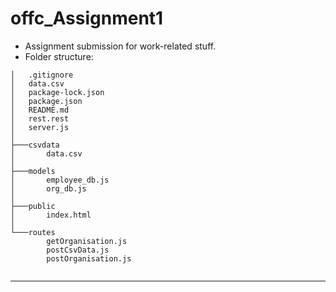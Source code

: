 # offc_Assignment1

- Assignment submission for work-related stuff. 
- Folder structure: 

```
│   .gitignore
│   data.csv
│   package-lock.json
│   package.json
│   README.md
│   rest.rest
│   server.js
│
├───csvdata
│       data.csv
│
├───models
│       employee_db.js
│       org_db.js
│
├───public
│       index.html
│
└───routes
        getOrganisation.js
        postCsvData.js
        postOrganisation.js


```

------------------------

